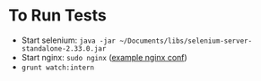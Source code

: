 To Run Tests
============

- Start selenium: `java -jar ~/Documents/libs/selenium-server-standalone-2.33.0.jar`
- Start nginx: `sudo nginx` ([example nginx conf](https://github.com/theintern/intern/wiki/Using-Intern-to-unit-test-Ajax-calls))
- `grunt watch:intern` 
